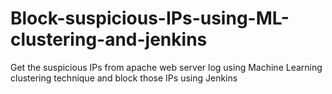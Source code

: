 # Block-suspicious-IPs-using-ML-clustering-and-jenkins
Get the suspicious IPs from apache web server log using Machine Learning clustering technique and block those IPs using Jenkins
